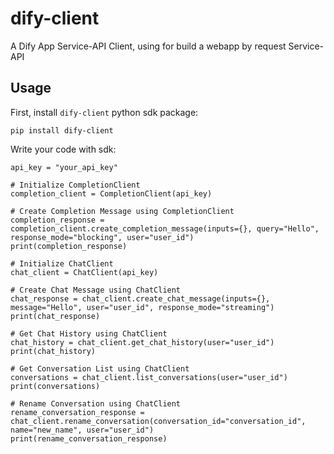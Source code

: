 # dify-client
A Dify App Service-API Client, using for build a webapp by request Service-API

## Usage

First, install `dify-client` python sdk package:

```
pip install dify-client
```

Write your code with sdk:

```
api_key = "your_api_key"

# Initialize CompletionClient
completion_client = CompletionClient(api_key)

# Create Completion Message using CompletionClient
completion_response = completion_client.create_completion_message(inputs={}, query="Hello", response_mode="blocking", user="user_id")
print(completion_response)

# Initialize ChatClient
chat_client = ChatClient(api_key)

# Create Chat Message using ChatClient
chat_response = chat_client.create_chat_message(inputs={}, message="Hello", user="user_id", response_mode="streaming")
print(chat_response)

# Get Chat History using ChatClient
chat_history = chat_client.get_chat_history(user="user_id")
print(chat_history)

# Get Conversation List using ChatClient
conversations = chat_client.list_conversations(user="user_id")
print(conversations)

# Rename Conversation using ChatClient
rename_conversation_response = chat_client.rename_conversation(conversation_id="conversation_id", name="new_name", user="user_id")
print(rename_conversation_response)
```
